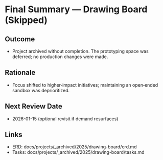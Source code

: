 # Final Summary — Drawing Board (Skipped)

## Outcome

- Project archived without completion. The prototyping space was deferred; no production changes were made.

## Rationale

- Focus shifted to higher‑impact initiatives; maintaining an open‑ended sandbox was deprioritized.

## Next Review Date

- 2026-01-15 (optional revisit if demand resurfaces)

## Links

- ERD: docs/projects/\_archived/2025/drawing-board/erd.md
- Tasks: docs/projects/\_archived/2025/drawing-board/tasks.md
